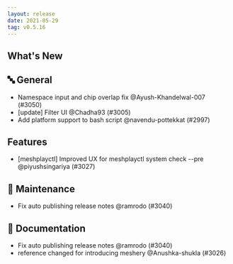 ```yaml
---
layout: release
date: 2021-05-29
tag: v0.5.16
---
```


## What's New

## 🔤 General

- Namespace input and chip overlap fix @Ayush-Khandelwal-007 (#3050)
- [update] Filter UI @Chadha93 (#3005)
- Add platform support to bash script @navendu-pottekkat (#2997)

## Features
- [meshplayctl] Improved UX for meshplayctl system check --pre @piyushsingariya (#3027)

## 🧰 Maintenance

- Fix auto publishing release notes @ramrodo (#3040)

## 📖 Documentation
- Fix auto publishing release notes @ramrodo (#3040)
- reference changed for introducing meshery @Anushka-shukla (#3026)
